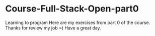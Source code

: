 # Course-Full-Stack-Open-part0
Learning to program
Here are my exercises from part 0 of the course.
Thanks for review my job =)
Have a great day.
